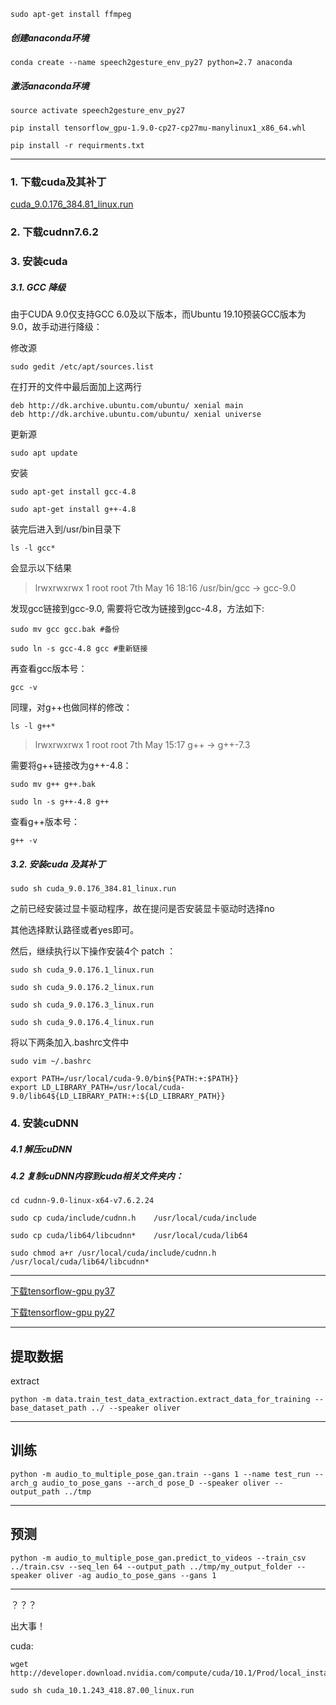 ```
sudo apt-get install ffmpeg
```

##### 创建anaconda环境
```
conda create --name speech2gesture_env_py27 python=2.7 anaconda
```


##### 激活anaconda环境
```
source activate speech2gesture_env_py27
```

```
pip install tensorflow_gpu-1.9.0-cp27-cp27mu-manylinux1_x86_64.whl
```

```
pip install -r requirments.txt
```

---

### 1. 下载cuda及其补丁
[cuda_9.0.176_384.81_linux.run](https://developer.download.nvidia.com/compute/cuda/9.0/secure/Prod/local_installers/cuda_9.0.176_384.81_linux.run?j_S72UF5E3JBxLRAxClXK4uwOoFaKo-qZKgtLzn9hvE8217Fh9nE_efls2oQHDQDSPqTS7eMdweECSnO2Aaebbwt9ManGjkarcOuFsu5rSWyTFH3-4mJJf1guYdvhtu1ogYqE40uLIZv2i1OFf2huDmwQZ71XTBgk3jqwf4hgBMOoLeTHI86t4DE)

### 2. 下载cudnn7.6.2

### 3. 安装cuda

##### 3.1. GCC 降级

由于CUDA 9.0仅支持GCC 6.0及以下版本，而Ubuntu 19.10预装GCC版本为9.0，故手动进行降级：

修改源
```
sudo gedit /etc/apt/sources.list
```

在打开的文件中最后面加上这两行
```
deb http://dk.archive.ubuntu.com/ubuntu/ xenial main
deb http://dk.archive.ubuntu.com/ubuntu/ xenial universe
```

更新源
```
sudo apt update
```

安装
```
sudo apt-get install gcc-4.8
```
```
sudo apt-get install g++-4.8
```

装完后进入到/usr/bin目录下
```
ls -l gcc*
```
会显示以下结果
> lrwxrwxrwx 1 root root 7th May 16 18:16 /usr/bin/gcc -> gcc-9.0


发现gcc链接到gcc-9.0, 需要将它改为链接到gcc-4.8，方法如下:
```
sudo mv gcc gcc.bak #备份
```
```
sudo ln -s gcc-4.8 gcc #重新链接
```

再查看gcc版本号：
```
gcc -v
```

同理，对g++也做同样的修改：
```
ls -l g++*
```
> lrwxrwxrwx 1 root root 7th May 15:17 g++ -> g++-7.3


需要将g++链接改为g++-4.8：
```
sudo mv g++ g++.bak
```
```
sudo ln -s g++-4.8 g++
```

查看g++版本号：
```
g++ -v
```


##### 3.2. 安装cuda 及其补丁

```
sudo sh cuda_9.0.176_384.81_linux.run
```
之前已经安装过显卡驱动程序，故在提问是否安装显卡驱动时选择no

其他选择默认路径或者yes即可。

然后，继续执行以下操作安装4个 patch ：
```
sudo sh cuda_9.0.176.1_linux.run
```
```
sudo sh cuda_9.0.176.2_linux.run
```
```
sudo sh cuda_9.0.176.3_linux.run
```
```
sudo sh cuda_9.0.176.4_linux.run
```

将以下两条加入.bashrc文件中
```
sudo vim ~/.bashrc
```

```
export PATH=/usr/local/cuda-9.0/bin${PATH:+:$PATH}} 
export LD_LIBRARY_PATH=/usr/local/cuda-9.0/lib64${LD_LIBRARY_PATH:+:${LD_LIBRARY_PATH}}
```

### 4. 安装cuDNN

##### 4.1 解压cuDNN

##### 4.2 复制cuDNN内容到cuda相关文件夹内：
```
cd cudnn-9.0-linux-x64-v7.6.2.24
```
```
sudo cp cuda/include/cudnn.h    /usr/local/cuda/include
```
```
sudo cp cuda/lib64/libcudnn*    /usr/local/cuda/lib64
```
```
sudo chmod a+r /usr/local/cuda/include/cudnn.h  /usr/local/cuda/lib64/libcudnn*
```
---


[下载tensorflow-gpu py37](https://files.pythonhosted.org/packages/a1/eb/bc0784af18f612838f90419cf4805c37c20ddb957f5ffe0c42144562dcfa/tensorflow_gpu-2.0.0-cp37-cp37m-manylinux2010_x86_64.whl)

[下载tensorflow-gpu py27](https://files.pythonhosted.org/packages/68/45/8ed49fb2decd4ce7849fc9755d9e066f414fb29c40e811bf4c12287de0af/tensorflow_gpu-1.9.0-cp27-cp27mu-manylinux1_x86_64.whl)

---
## 提取数据

extract
```
python -m data.train_test_data_extraction.extract_data_for_training --base_dataset_path ../ --speaker oliver
```


---
## 训练
```
python -m audio_to_multiple_pose_gan.train --gans 1 --name test_run --arch_g audio_to_pose_gans --arch_d pose_D --speaker oliver --output_path ../tmp
```

---
## 预测
```
python -m audio_to_multiple_pose_gan.predict_to_videos --train_csv ../train.csv --seq_len 64 --output_path ../tmp/my_output_folder --speaker oliver -ag audio_to_pose_gans --gans 1
```



---

？？？

出大事！

cuda:
```
wget http://developer.download.nvidia.com/compute/cuda/10.1/Prod/local_installers/cuda_10.1.243_418.87.00_linux.run
```
```
sudo sh cuda_10.1.243_418.87.00_linux.run
```
